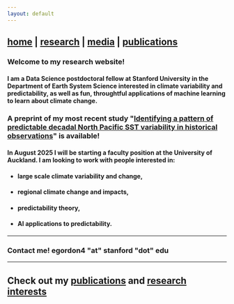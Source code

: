 ```yaml
---
layout: default
---
```


## [home](https://emily-gordy.github.io/) | [research](https://emily-gordy.github.io/research/) | [media](https://emily-gordy.github.io/media/) | [publications](https://emily-gordy.github.io/publications/)

### Welcome to my research website! 

#### I am a Data Science postdoctoral fellow at Stanford University in the Department of Earth System Science interested in climate variability and predictability, as well as fun, throughtful applications of machine learning to learn about climate change. 

### A preprint of my most recent study "[Identifying a pattern of predictable decadal North Pacific SST variability in historical observations](https://essopenarchive.org/doi/full/10.22541/essoar.172748543.36409823)" is available!

#### In August 2025 I will be starting a faculty position at the University of Auckland. I am looking to work with people interested in:
* #### large scale climate variability and change,
* #### regional climate change and impacts,
* #### predictability theory,
* #### AI applications to predictability.

* * *

### Contact me! egordon4 "at" stanford "dot" edu

---

## Check out my [publications](https://emily-gordy.github.io/publications/) and [research interests](https://emily-gordy.github.io/research/)
